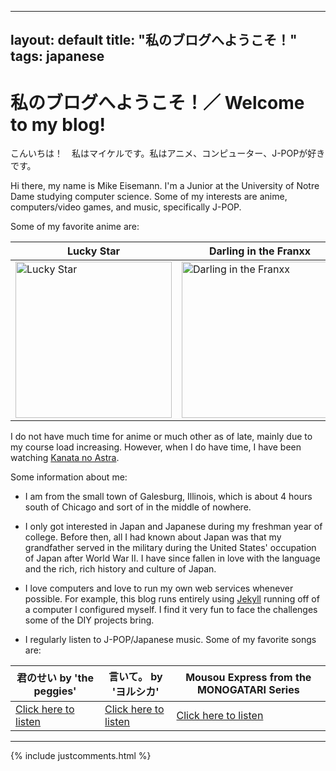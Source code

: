 -----
layout: default
title: "私のブログへようこそ！"
tags: japanese
-----

# 私のブログへようこそ！／ Welcome to my blog!

こんいちは！　私はマイケルです。私はアニメ、コンピューター、J-POPが好きです。

Hi there, my name is Mike Eisemann. I'm a Junior at the University of Notre Dame studying computer science. Some of my interests are anime, computers/video games, and music, specifically J-POP. 

Some of my favorite anime are:

| Lucky Star | Darling in the Franxx | Gabriel Dropout |
|------------|-----------------------|-----------------|
|<img src="https://waifupaste.moe/raw/Oq.jpg" alt="Lucky Star" width="250"/>| <img src="https://waifupaste.moe/raw/uy.jpg" alt="Darling in the Franxx" width="250"/> | <img src="https://waifupaste.moe/raw/af1.png" alt="Gabriel Dropout" width="250"/> |

I do not have much time for anime or much other as of late, mainly due to my course load increasing. However, when I do have time, I have been watching [Kanata no Astra](https://anilist.co/anime/107663/Kanata-no-Astra/).

Some information about me:

 * I am from the small town of Galesburg, Illinois, which is about 4 hours south of Chicago and sort of in the middle of nowhere. 
 
 * I only got interested in Japan and Japanese during my freshman year of college. Before then, all I had known about Japan was that my grandfather served in the military during the United States' occupation of Japan after World War II. I have since fallen in love with the language and the rich, rich history and culture of Japan. 
 
 * I love computers and love to run my own web services whenever possible. For example, this blog runs entirely using [Jekyll](https://jekyllrb.com/) running off of a computer I configured myself. I find it very fun to face the challenges some of the DIY projects bring.
 
 * I regularly listen to J-POP/Japanese music. Some of my favorite songs are:
 
 | 君のせい by 'the peggies' | 言いて。 by 'ヨルシカ' | Mousou Express from the MONOGATARI Series |
 | -------- | ----- | ----- |
 | [Click here to listen](https://waifupaste.moe/raw/V9.mp2) | [Click here to listen](https://waifupaste.moe/raw/Mz.mp2) | [Click here to listen](https://waifupaste.moe/raw/xz.mp2) |

----
{% include justcomments.html %}
